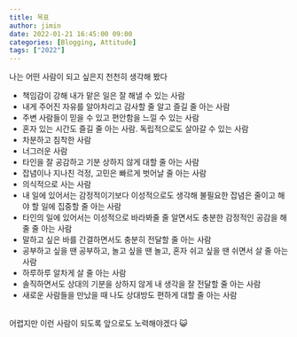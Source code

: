 ```yaml
---
title: 목표
author: jimin
date: 2022-01-21 16:45:00 09:00
categories: [Blogging, Attitude]
tags: ["2022"]
---
```


나는 어떤 사람이 되고 싶은지 천천히 생각해 봤다

- 책임감이 강해 내가 맡은 일은 잘 해낼 수 있는 사람
- 내게 주어진 자유를 알아차리고 감사할 줄 알고 즐길 줄 아는 사람
- 주변 사람들이 믿을 수 있고 편안함을 느낄 수 있는 사람
- 혼자 있는 시간도 즐길 줄 아는 사람. 독립적으로도 살아갈 수 있는 사람
- 차분하고 침착한 사람
- 너그러운 사람
- 타인을 잘 공감하고 기분 상하지 않게 대할 줄 아는 사람
- 잡념이나 지나친 걱정, 고민은 빠르게 벗어날 줄 아는 사람
- 의식적으로 사는 사람
- 내 일에 있어서는 감정적이기보다 이성적으로도 생각해 불필요한 잡념은 줄이고 해야 할 일에 집중할 줄 아는 사람
- 타인의 일에 있어서는 이성적으로 바라봐줄 줄 알면서도 충분한 감정적인 공감을 해줄 줄 아는 사람
- 말하고 싶은 바를 간결하면서도 충분히 전달할 줄 아는 사람
- 공부하고 싶을 땐 공부하고, 놀고 싶을 땐 놀고, 혼자 쉬고 싶을 땐 쉬면서 살 줄 아는 사람
- 하루하루 알차게 살 줄 아는 사람
- 솔직하면서도 상대의 기분을 상하지 않게 내 생각을 잘 전달할 줄 아는 사람
- 새로운 사람들을 만났을 때 나도 상대방도 편하게 대할 줄 아는 사람

<br/>
어렵지만 이런 사람이 되도록 앞으로도 노력해야겠다 😺